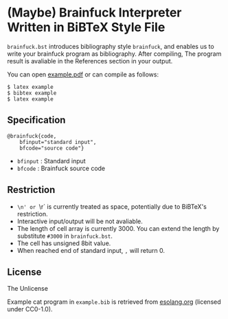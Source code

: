 # (Maybe) Brainfuck Interpreter Written in BiBTeX Style File

`brainfuck.bst` introduces bibliography style `brainfuck`, and enables us to write your brainfuck program as bibliography.
After compiling, The program result is avaliable in the References section in your output.

You can open [example.pdf](https://github.com/hiromi-mi/bibtexstyle-brainfuck/blob/main/example.pdf) or can compile as follows:
```
$ latex example
$ bibtex example
$ latex example
```

## Specification

```
@brainfuck{code,
    bfinput="standard input",
    bfcode="source code"}
```

* `bfinput` : Standard input
* `bfcode` : Brainfuck source code

## Restriction
* `\n' or `\r` is currently treated as space, potentially due to BiBTeX's restriction.
* Interactive input/output will be not avaliable.
* The length of cell array is currently 3000. You can extend the length by substitute `#3000` in `brainfuck.bst`.
* The cell has unsigned 8bit value.
* When reached end of standard input, `,` will return 0.

## License
The Unlicense

Example cat program in `example.bib` is retrieved from [esolang.org](https://esolangs.org/wiki/Brainfuck#Cat) (licensed under CC0-1.0).

